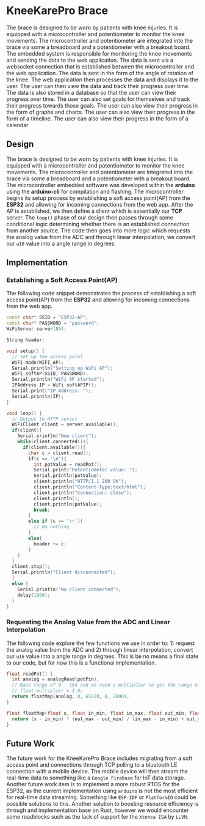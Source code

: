 # KneeKarePro Brace
The brace is designed to be worn by patients with knee injuries. It is equipped with a microcontroller and potentiometer to monitor the knee movements. The microcontroller and potentiometer are integrated into the brace via some a breadboard and a potentiometer with a breakout board. 
The embedded system is responsible for monitoring the knee movements and sending the data to the web application. The data is sent via a websocket connection that is established between the microcontroller and the web application. The data is sent in the form of the angle of rotation of the knee. The web application then processes the data and displays it to the user. The user can then view the data and track their progress over time. The data is also stored in a database so that the user can view their progress over time. The user can also set goals for themselves and track their progress towards those goals. The user can also view their progress in the form of graphs and charts. The user can also view their progress in the form of a timeline. The user can also view their progress in the form of a calendar

## Design 
The brace is designed to be worn by patients with knee injuries. It is equipped with a microcontroller and potentiometer to monitor the knee movements. The microcontroller and potentiometer are integrated into the brace via some a breadboard and a potentiometer with a breakout board. The microcontroller embedded software was developed within the **arduino** using the **arduino-cli** for compilation and flashing. 
The microcontroller begins its setup process by establishing a soft access point(AP) from the **ESP32** and allowing for incoming connections from the web app. After the AP is established, we then define a client which is essentially our **TCP** server. The `loop()` phase of our design then passes through some conditional logic determining whether there is an established connection from another source. The code then goes into more logic which requests the analog value from the ADC and through linear interpolation, we convert our `u16` value into a angle range in degrees.

## Implementation

### Establishing a Soft Access Point(AP)
The following code snippet demonstrates the process of establishing a soft access point(AP) from the **ESP32** and allowing for incoming connections from the web app. 
```cpp
const char* SSID = "ESP32-AP";
const char* PASSWORD = "password";
WiFiServer server(80);

String header;

void setup() {
  // Set up the access point
  WiFi.mode(WIFI_AP);
  Serial.println("Setting up WiFi AP");
  WiFi.softAP(SSID, PASSWORD);
  Serial.println("WiFi AP started");
  IPAddress IP = WiFi.softAPIP();
  Serial.print("IP Address: ");
  Serial.println(IP);
}

void loop() {
  // Output to HTTP server
  WiFiClient client = server.available();
  if(client){
    Serial.println("New client");
    while(client.connected()){
      if(client.available()){
        char c = client.read();
        if(c == '\n'){
          int potValue = readPot();
          Serial.print("Potentiometer value: ");
          Serial.println(potValue);
          client.println("HTTP/1.1 200 OK");
          client.println("Content-type:text/html");
          client.println("Connection: close");
          client.println();
          client.println(potValue);
          break;
        }
        else if (c == '\r'){
          // Do nothing
        }
        else{
          header += c;
        }
    }
  }
  client.stop();
  Serial.println("Client disconnected");
  }
  else {
    Serial.println("No client connected");
    delay(1000);
  }
}
```

### Requesting the Analog Value from the ADC and Linear Interpolation
The following code explore the few functions we use in order to: 1) request the analog value from the ADC and 2) through linear interpolation, convert our `u16` value into a angle range in degrees. This is be no means a final state to our code, but for now this is a functional implementation.
```cpp
float readPot() {
  int analog = analogRead(potPin);
  // Base range of 0 - 104 and we need a multiplier to get the range of 0 - 280 
  // float multiplier = 1.0; 
  return floatMap(analog, 0, 65520, 0, 2800);
}

float floatMap(float x, float in_min, float in_max, float out_min, float out_max) {
  return (x - in_min) * (out_max - out_min) / (in_max - in_min) + out_min;
}
```

## Future Work
The future work for the KneeKarePro Brace includes migrating from a soft access point and connections through TCP polling to a bluetooth LE connection with a mobile device. The mobile device will then stream the real-time data to something like a `Google Firebase` for IoT data storage.
Another future work item is to implement a more robust RTOS for the ESP32, as the current implementation using `arduino` is not the most efficient for real-time data streaming. Something like `ESP-IDF` or `PlatformIO` could be possible solutions to this. Another solution to boosting resource efficiency is through and implementation base on Rust, however we would encounter some roadblocks such as the lack of support for the `Xtensa ISA` by `LLVM`.
